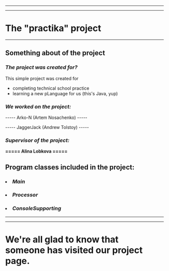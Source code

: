 -----
-----
**The "practika" project**
===============================

-----

**Something about of the project**
-------------------------------

### ***The project was created for?***
  
This simple project was created for
  
* completing technical school practice
* learning a new pLanguage for us (this's Java, yup)

### ***We worked on the project:***

----- Arko-N (Artem Nosachenko) -----

----- JaggerJack (Andrew Tolstoy) -----

### ***Supervisor of the project:***

<b> ===== Alina Lobkova =====

**Program classes included in the project:**
-------------------------------

### <li> ***Main***
### <li> ***Processor***
### <li> ***ConsoleSupporting***

-----
-----
We're all glad to know that <br>
someone has visited our project page.
===============================
